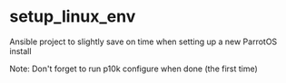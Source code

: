# setup_linux_env
 Ansible project to slightly save on time when setting up a new ParrotOS install

 Note: Don't forget to run p10k configure when done (the first time)
